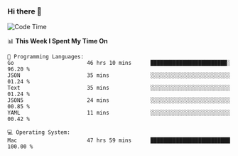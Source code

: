 ### Hi there 👋

<!--
**CrazyCollin/crazycollin** is a ✨ _special_ ✨ repository because its `README.md` (this file) appears on your GitHub profile.

Here are some ideas to get you started:

- 🔭 I’m currently working on ...
- 🌱 I’m currently learning ...
- 👯 I’m looking to collaborate on ...
- 🤔 I’m looking for help with ...
- 💬 Ask me about ...
- 📫 How to reach me: ...
- 😄 Pronouns: ...
- ⚡ Fun fact: ...
-->

<!--START_SECTION:waka-->
![Code Time](http://img.shields.io/badge/Code%20Time-4%2C249%20hrs%2044%20mins-blue)

📊 **This Week I Spent My Time On** 

```text
💬 Programming Languages: 
Go                       46 hrs 10 mins      ████████████████████████░   96.20 % 
JSON                     35 mins             ░░░░░░░░░░░░░░░░░░░░░░░░░   01.24 % 
Text                     35 mins             ░░░░░░░░░░░░░░░░░░░░░░░░░   01.24 % 
JSON5                    24 mins             ░░░░░░░░░░░░░░░░░░░░░░░░░   00.85 % 
YAML                     11 mins             ░░░░░░░░░░░░░░░░░░░░░░░░░   00.42 % 

💻 Operating System: 
Mac                      47 hrs 59 mins      █████████████████████████   100.00 % 
```


<!--END_SECTION:waka-->

